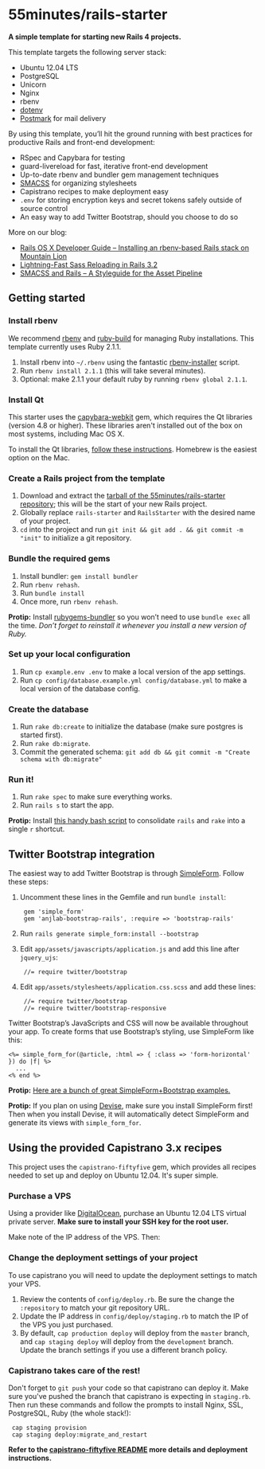 # 55minutes/rails-starter

**A simple template for starting new Rails 4 projects.**

This template targets the following server stack:

* Ubuntu 12.04 LTS
* PostgreSQL
* Unicorn
* Nginx
* rbenv
* [dotenv][]
* [Postmark][] for mail delivery

By using this template, you’ll hit the ground running with best practices for productive Rails and front-end development:

* RSpec and Capybara for testing
* guard-livereload for fast, iterative front-end development
* Up-to-date rbenv and bundler gem management techniques
* [SMACSS][] for organizing stylesheets
* Capistrano recipes to make deployment easy
* `.env` for storing encryption keys and secret tokens safely outside of source control
* An easy way to add Twitter Bootstrap, should you choose to do so

More on our blog:

* [Rails OS X Developer Guide – Installing an rbenv-based Rails stack on Mountain Lion][osx-rails]
* [Lightning-Fast Sass Reloading in Rails 3.2][sass-reloading]
* [SMACSS and Rails – A Styleguide for the Asset Pipeline][smacss-rails]


## Getting started

### Install rbenv

We recommend [rbenv][] and [ruby-build][] for managing Ruby installations. This template currently uses Ruby 2.1.1.

1. Install rbenv into `~/.rbenv` using the fantastic [rbenv-installer][] script.
2. Run `rbenv install 2.1.1` (this will take several minutes).
3. Optional: make 2.1.1 your default ruby by running `rbenv global 2.1.1`.

### Install Qt

This starter uses the [capybara-webkit][] gem, which requires the Qt libraries (version 4.8 or higher). These libraries aren't installed out of the box on most systems, including Mac OS X.

To install the Qt libraries, [follow these instructions][qt-instructions]. Homebrew is the easiest option on the Mac.

### Create a Rails project from the template

1. Download and extract the [tarball of the 55minutes/rails-starter repository][tarball]; this will be the start of your new Rails project.
2. Globally replace `rails-starter` and `RailsStarter` with the desired name of your project.
3. `cd` into the project and run `git init && git add . && git commit -m "init"` to initialize a git repository.

### Bundle the required gems

1. Install bundler: `gem install bundler`
2. Run `rbenv rehash`.
4. Run `bundle install`
5. Once more, run `rbenv rehash`.

**Protip:** Install [rubygems-bundler][] so you won’t need to use `bundle exec` all the time. *Don’t forget to reinstall it whenever you install a new version of Ruby.*

### Set up your local configuration

1. Run `cp example.env .env` to make a local version of the app settings.
2. Run `cp config/database.example.yml config/database.yml` to make a local version of the database config.

### Create the database

1. Run `rake db:create` to initialize the database (make sure postgres is started first).
2. Run `rake db:migrate`.
3. Commit the generated schema: `git add db && git commit -m "Create schema with db:migrate"`

### Run it!

1. Run `rake spec` to make sure everything works.
2. Run `rails s` to start the app.

**Protip:** Install [this handy bash script][r] to consolidate `rails` and `rake` into a single `r` shortcut.


## Twitter Bootstrap integration

The easiest way to add Twitter Bootstrap is through [SimpleForm][]. Follow these steps:

1. Uncomment these lines in the Gemfile and run `bundle install`:

        gem 'simple_form'
        gem 'anjlab-bootstrap-rails', :require => 'bootstrap-rails'

2. Run `rails generate simple_form:install --bootstrap`
3. Edit `app/assets/javascripts/application.js` and add this line after `jquery_ujs`:

        //= require twitter/bootstrap

4. Edit `app/assets/stylesheets/application.css.scss` and add these lines:

        //= require twitter/bootstrap
        //= require twitter/bootstrap-responsive

Twitter Bootstrap’s JavaScripts and CSS will now be available throughout your app. To create forms that use Bootstrap’s styling, use SimpleForm like this:

```
<%= simple_form_for(@article, :html => { :class => 'form-horizontal' }) do |f| %>
  ...
<% end %>
```

**Protip:** [Here are a bunch of great SimpleForm+Bootstrap examples.][bootstrap-examples]

**Protip:** If you plan on using [Devise][], make sure you install SimpleForm first! Then when you install Devise, it will automatically detect SimpleForm and generate its views with `simple_form_for`.


## Using the provided Capistrano 3.x recipes

This project uses the `capistrano-fiftyfive` gem, which provides all recipes needed to set up and deploy on Ubuntu 12.04. It's super simple.

### Purchase a VPS

Using a provider like [DigitalOcean](http://digitalocean.com), purchase an Ubuntu 12.04 LTS virtual private server. **Make sure to install your SSH key for the root user.**

Make note of the IP address of the VPS. Then:

### Change the deployment settings of your project

To use capistrano you will need to update the deployment settings to match your VPS.

1. Review the contents of `config/deploy.rb`. Be sure the change the `:repository` to match your git repository URL.
2. Update the IP address in `config/deploy/staging.rb` to match the IP of the VPS you just purchased.
3. By default, `cap production deploy` will deploy from the `master` branch, and `cap staging deploy` will deploy from the `development` branch. Update the branch settings if you use a different branch policy.

### Capistrano takes care of the rest!

Don't forget to `git push` your code so that capistrano can deploy it. Make sure you've pushed the branch that capistrano is expecting in `staging.rb`. Then run these commands and follow the prompts to install Nginx, SSL, PostgreSQL, Ruby (the whole stack!):

     cap staging provision
     cap staging deploy:migrate_and_restart


**Refer to the [capistrano-fiftyfive README][cap-55] more details and deployment instructions.**


[dotenv]:https://github.com/bkeepers/dotenv
[Postmark]:https://postmarkapp.com
[osx-rails]:http://blog.55minutes.com/2013/09/rails-os-x-install-guide/
[sass-reloading]:http://blog.55minutes.com/2013/01/lightning-fast-sass-reloading-in-rails-32/
[SMACSS]:http://smacss.com
[smacss-rails]:http://blog.55minutes.com/2013/01/smacss-and-rails/
[rbenv]:https://github.com/sstephenson/rbenv
[ruby-build]:https://github.com/sstephenson/ruby-build
[rbenv-installer]:https://github.com/fesplugas/rbenv-installer
[capybara-webkit]:https://github.com/thoughtbot/capybara-webkit
[qt-instructions]:https://github.com/thoughtbot/capybara-webkit/wiki/Installing-Qt-and-compiling-capybara-webkit
[rubygems-bundler]:https://github.com/mpapis/rubygems-bundler
[tarball]:https://github.com/55minutes/rails-starter/tarball/master
[r]:http://blog.55minutes.com/post/15353228566/invoke-rails-and-rake-faster-and-with-fewer-mistakes
[SimpleForm]:https://github.com/plataformatec/simple_form
[bootstrap-examples]:http://simple-form-bootstrap.plataformatec.com.br/articles/new
[Devise]:http://devise.plataformatec.com.br
[cap-55]:https://github.com/55minutes/capistrano-fiftyfive/#readme
